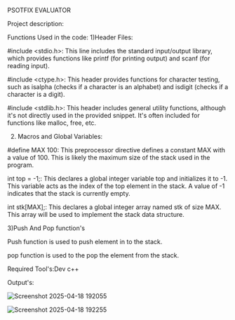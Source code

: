 PSOTFIX EVALUATOR

Project description:

Functions Used in the code:
1)Header Files:

#include <stdio.h>: This line includes the standard input/output library, which provides functions like printf (for printing output) and scanf (for reading input).

#include <ctype.h>: This header provides functions for character testing, such as isalpha (checks if a character is an alphabet) and isdigit (checks if a character is a digit).

#include <stdlib.h>: This header includes general utility functions, although it's not directly used in the provided snippet. It's often included for functions like malloc, free, etc.

2) Macros and Global Variables:

#define MAX 100: This preprocessor directive defines a constant MAX with a value of 100. This is likely the maximum size of the stack used in the program.

int top = -1;: This declares a global integer variable top and initializes it to -1. This variable acts as the index of the top element in the stack. A value of -1 indicates that the stack is currently empty.

int stk[MAX];: This declares a global integer array named stk of size MAX. This array will be used to implement the stack data structure.

3)Push And Pop function's

Push function is used to push element in to the stack.

pop function is used to the pop the element from the stack.

Required Tool's:Dev c++

Output's:


![Screenshot 2025-04-18 192055](https://github.com/user-attachments/assets/86a1bbbb-317d-4c05-8623-70754c7e36d4)


![Screenshot 2025-04-18 192255](https://github.com/user-attachments/assets/09236d7c-899e-4e54-b710-ce4c1a58c39f)





